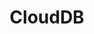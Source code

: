 ---
deprecated: true
title: CloudDB
slug: clouddb
excerpt: Aan de slag met uw database binnen enkele klikken. OVH verzorgt de rest.
order: 04
---